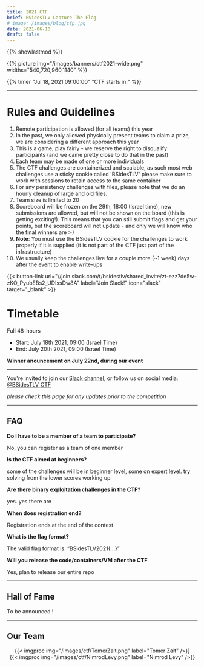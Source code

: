 ```yaml
---
title: 2021 CTF
brief: BSidesTLV Capture The Flag
# image: /images/blog/cfp.jpg
date: 2021-06-10
draft: false
---
```

{{% showlastmod %}}

<div class="row">
    <div class="col-xs-12 col-md-7">{{% picture img="/images/banners/ctf2021-wide.png" widths="540,720,960,1140" %}}</div>
</div>

<!-- ## BSidesTLV 2021 CTF prizes are sponsored by: ??? -->

<!-- --- -->

{{% timer "Jul 18, 2021 09:00:00" "CTF starts in:" %}}

---

# Rules and Guidelines

1. Remote participation is allowed (for all teams) this year
1. In the past, we only allowed physically present teams to claim a prize, we are considering a different approach this year
1. This is a game, play fairly - we reserve the right to disqualify participants (and we came pretty close to do that in the past)
1. Each team may be made of one or more individuals
1. The CTF challenges are containerized and scalable, as such most web challenges use a sticky cookie called 'BSidesTLV' please make sure to work with sessions to retain access to the same container
1. For any persistency challenges with files, please note that we do an hourly cleanup of large and old files.
1. Team size is limited to 20
1. Scoreboard will be frozen on the 29th, 18:00 (Israel time), new submissions are allowed, but will not be shown on the board (this is getting exciting!). This means that you can still submit flags and get your points, but the scoreboard will not update - and only we will know who the final winners are :-) 
1. **Note**: You must use the BSidesTLV cookie for the challenges to work properly if it is supplied (it is not part of the CTF just part of the infrastructure)
1. We usually keep the challenges live for a couple more (~1 week) days after the event to enable write-ups

{{< button-link url="//join.slack.com/t/bsidestlv/shared_invite/zt-ezz7de5w-zKO_PyubEBs2_UDIssDw8A"
        label="Join Slack!"
    icon="slack"
    target="_blank" >}} 


#  Timetable

Full 48-hours

* Start: July 18th 2021, 09:00 (Israel Time)
* End:   July 20th 2021, 09:00 (Israel Time)

**Winner anouncement on July 22nd, during our event**

---

You're invited to join our [Slack channel](https://join.slack.com/t/bsidestlv/shared_invite/zt-ezz7de5w-zKO_PyubEBs2_UDIssDw8A), or follow us on social media: [@BSidesTLV_CTF](https://twitter.com/BSidesTLV_CTF)

*please check this page for any updates prior to the competition*

---

## FAQ

**Do I have to be a member of a team to participate?**

No, you can register as a team of one member

**Is the CTF aimed at beginners?**

some of the challenges will be in beginner level, some on expert level. try solving from the lower scores working up 

**Are there binary exploitation challenges in the CTF?**

yes. yes there are

**When does registration end?**

Registration ends at the end of the contest

**What is the flag format?**

The valid flag format is: “BSidesTLV2021{…}”

**Will you release the code/containers/VM after the CTF**

Yes, plan to release our entire repo

---

## Hall of Fame

To be announced !

<!-- <div class="row around-xs avatars" style="text-align:center">
    <div>{{< imgproc img="/images/ctf/2020trophy.png" label="1st Place" />}}<b>JCTF</b></div>
</div>
<div class="row around-xs avatars" style="text-align:center">
    <div>{{< imgproc img="/images/ctf/avatar_group.png" label="2nd Place" />}}<b>reclass</b></div>
    <div>{{< imgproc img="/images/ctf/avatar_group.png" label="3rd Place" />}}<b>Houston We Got Pwned</b></div>
</div> -->

---

## Our Team

<div class="row around-xs avatars shuffle" style="text-align:center">
    <div>{{< imgproc img="/images/ctf/TomerZait.png" label="Tomer Zait" />}}</div>
    <div>{{< imgproc img="/images/ctf/NimrodLevy.png" label="Nimrod Levy" />}}</div>
    <!-- <div>{{< imgproc img="/images/ctf/RS.png" label="Roei Sherman" />}}</div> -->
    <!-- <div>{{< imgproc img="/images/ctf/VeraMens.png" label="Vera Mens" />}}</div> -->
    <!-- <div>{{< imgproc img="/images/ctf/avatar_male.png" label="Yahav" />}}</div> -->
    <!-- <div>{{< imgproc img="/images/ctf/DanielAbeles.png" label="Daniel Abeles" />}}</div> -->
    <!-- <div>{{< imgproc img="/images/ctf/guybm.png" label="Guy Barnhart-Magen" />}}</div> -->
    <!-- <div>{{< imgproc img="/images/ctf/LavieBB.png" label="Lavie BB" />}}</div>     -->
    <!-- <div>{{< imgproc img="/images/ctf/avatar_male.png" label="Guy Beck" />}}</div> -->
    <!-- <div>{{< imgproc img="/images/ctf/omer_cohen.png" label="Omer Cohen" />}}</div> -->
    <!-- <div>{{< imgproc img="/images/ctf/michael_maltsev.png" label="Michael Maltsev" />}}</div> -->
    <!-- <div>{{< imgproc img="/images/ctf/arthur.png" label="Artur Isakhanyan" />}}</div> -->
    <!-- <div>{{< imgproc img="/images/ctf/reut_menashe.png" label="Reut Menashe" />}}</div> -->
</div>

<!-- ## Resources and WriteUps

* [CTF Time](https://ctftime.org/event/1078)
* [CTF Time Tasks](https://ctftime.org/event/1078/tasks/)
* [JCTF Writeup](https://jctf.team/BSidesTLV-2020/)
* [CTF Winner Anouncement](BSidesTLV-CTF-2020.pdf)

GitHub repository of the challenges source code: [https://github.com/bsidestlv/ctf20-public](https://github.com/bsidestlv/ctf20-public)

## Statistics

830 teams registered

125 solved at least one challenge

5026 unique IP addresses

We had a total of 20 challenges across a wide range of domains

![](/images/ctf/CTFd_solves_2020-07-05.png) -->
